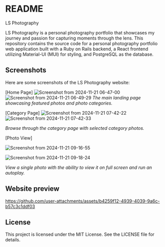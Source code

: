 # README

LS Photography

LS Photography is a personal photography portfolio that showcases my journey and passion for capturing moments through the lens. This repository contains the source code for a personal photography portfolio web application built with a Ruby on Rails backend, a React frontend utilizing Material-UI (MUI) for styling, and PostgreSQL as the database.

## Screenshots

Here are some screenshots of the LS Photography website:

[Home Page]
![Screenshot from 2024-11-21 06-47-00](https://github.com/user-attachments/assets/de8c816b-2706-42c4-a075-e949f22e6b95)
![Screenshot from 2024-11-21 06-49-29](https://github.com/user-attachments/assets/36814c8c-d2f9-4593-aab4-b597391aa439)
*The main landing page showcasing featured photos and photo categories.*

[Category Page]
![Screenshot from 2024-11-21 07-42-22](https://github.com/user-attachments/assets/ca1be951-1a04-4e0e-a3ba-30393f70a09b)
![Screenshot from 2024-11-21 07-42-33](https://github.com/user-attachments/assets/0dc9ba34-8fd4-4375-b52c-3636f2a0a15e)

*Browse through the category page with selected category photos.*

[Photo View]

![Screenshot from 2024-11-21 09-16-55](https://github.com/user-attachments/assets/b9d4f2b0-7f51-4224-b9a6-0a54ffc9a70b)

![Screenshot from 2024-11-21 09-18-24](https://github.com/user-attachments/assets/a67dc007-e97d-4d73-b91a-29da120599ba)

*View a single photo with the ability to view it on full screen and run an autoplay.*

## Website preview

https://github.com/user-attachments/assets/b4259f12-4939-4039-9a6c-b57c3c1ddf03

## License
This project is licensed under the MIT License. See the LICENSE file for details.
